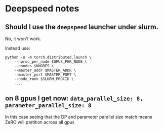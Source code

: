 # Deepspeed notes



## Should I use the `deepspeed` launcher under slurm.

No, it won't work.

Instead use:
```
python -u -m torch.distributed.launch \
    --nproc_per_node $GPUS_PER_NODE \
    --nnodes $NNODES \
    --master_addr $MASTER_ADDR \
    --master_port $MASTER_PORT \
    --node_rank $SLURM_PROCID \
    ....
```

## on 8 gpus I get now: `data_parallel_size: 8, parameter_parallel_size: 8`

In this case seeing that the DP and parameter parallel size match means ZeRO will partition across all gpus



##
